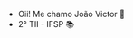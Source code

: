 - Oii! Me chamo João Victor 👋
- 2° TII - IFSP 📚


<!---
jaov07/jaov07 is a ✨ special ✨ repository because its `README.md` (this file) appears on your GitHub profile.
You can click the Preview link to take a look at your changes.
--->
